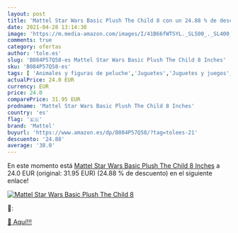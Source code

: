 ```yaml
---
layout: post
title: 'Mattel Star Wars Basic Plush The Child 8 con un 24.88 % de descuento'
date: 2021-04-28 13:14:30
image: 'https://m.media-amazon.com/images/I/41B66fWTSYL._SL500_._SL400_.jpg'
comments: true
category: ofertas
author: 'tole.es'
slug: 'B084P57Q58-es Mattel Star Wars Basic Plush The Child 8 Inches'
sku: 'B084P57Q58-es'
tags: [ 'Animales y figuras de peluche','Juguetes','Juguetes y juegos','Peluches','mattel', ]
actualPrice: 24.0 EUR
currency: EUR
price: 24.0
comparePrice: 31.95 EUR
prodname: 'Mattel Star Wars Basic Plush The Child 8 Inches'
country: 'es'
flag: '🇪🇸'
brand: 'Mattel'
buyurl: 'https://www.amazon.es/dp/B084P57Q58/?tag=tolees-21'
descuento: '24.88'
average: '38.0'
---
```


En este momento está [Mattel Star Wars Basic Plush The Child 8 Inches](https://www.amazon.es/dp/B084P57Q58/?tag=tolees-21) a 24.0 EUR (original: 31.95 EUR) (24.88 %  de descuento) en el siguiente enlace!

[![Mattel Star Wars Basic Plush The Child 8](https://m.media-amazon.com/images/I/41B66fWTSYL._SL500_._SL400_.jpg)](https://www.amazon.es/dp/B084P57Q58/?tag=tolees-21)

🔎:


[🛒 Aquí!!!](https://www.amazon.es/dp/B084P57Q58/?tag=tolees-21)
